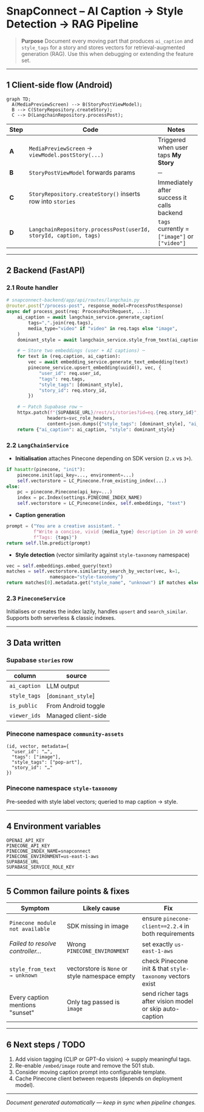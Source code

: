 # SnapConnect – AI Caption → Style Detection → RAG Pipeline

> **Purpose**  Document every moving part that produces `ai_caption` and `style_tags` for a story and stores vectors for retrieval-augmented generation (RAG). Use this when debugging or extending the feature set.

---

## 1  Client‐side flow (Android)

```mermaid
graph TD;
  A(MediaPreviewScreen) --> B(StoryPostViewModel);
  B --> C(StoryRepository.createStory);
  C --> D(LangchainRepository.processPost);
```

| Step | Code | Notes |
|------|------|-------|
| **A** | `MediaPreviewScreen` → `viewModel.postStory(...)` | Triggered when user taps **My Story** |
| **B** | `StoryPostViewModel` forwards params | ─ |
| **C** | `StoryRepository.createStory()` inserts row into `stories` | Immediately after success it calls backend |
| **D** | `LangchainRepository.processPost(userId, storyId, caption, tags)` | `tags` currently = `["image"]` or `["video"]` |

---

## 2  Backend (FastAPI)

### 2.1 Route handler
```python
# snapconnect-backend/app/api/routes/langchain.py
@router.post("/process-post", response_model=ProcessPostResponse)
async def process_post(req: ProcessPostRequest, ...):
    ai_caption = await langchain_service.generate_caption(
        tags=",".join(req.tags),
        media_type="video" if "video" in req.tags else "image",
    )
    dominant_style = await langchain_service.style_from_text(ai_caption)

    # ─ Store two embeddings (user + AI captions) ─
    for text in (req.caption, ai_caption):
        vec = await embedding_service.generate_text_embedding(text)
        pinecone_service.upsert_embedding(uuid4(), vec, {
            "user_id": req.user_id,
            "tags": req.tags,
            "style_tags": [dominant_style],
            "story_id": req.story_id,
        })

    # ─ Patch Supabase row ─
    httpx.patch(f"{SUPABASE_URL}/rest/v1/stories?id=eq.{req.story_id}", \
               headers=svc_role_headers,
               content=json.dumps({"style_tags": [dominant_style], "ai_caption": ai_caption}))
    return {"ai_caption": ai_caption, "style": dominant_style}
```

### 2.2 `LangChainService`
- **Initialisation** attaches Pinecone depending on SDK version (`2.x` vs `3+`).
```python
if hasattr(pinecone, "init"):
    pinecone.init(api_key=..., environment=...)
    self.vectorstore = LC_Pinecone.from_existing_index(...)
else:
    pc = pinecone.Pinecone(api_key=...)
    index = pc.Index(settings.PINECONE_INDEX_NAME)
    self.vectorstore = LC_Pinecone(index, self.embeddings, "text")
```
- **Caption generation**
```python
prompt = ("You are a creative assistant. "
          f"Write a concise, vivid {media_type} description in 20 words or fewer.\n"
          f"Tags: {tags}")
return self.llm.predict(prompt)
```
- **Style detection** (vector similarity against `style-taxonomy` namespace)
```python
vec = self.embeddings.embed_query(text)
matches = self.vectorstore.similarity_search_by_vector(vec, k=1,
                namespace="style-taxonomy")
return matches[0].metadata.get("style_name", "unknown") if matches else "unknown"
```

### 2.3 `PineconeService`
Initialises or creates the index lazily, handles `upsert` and `search_similar`.
Supports both serverless & classic indexes.

---

## 3  Data written

### Supabase `stories` row
| column | source |
|--------|--------|
| `ai_caption` | LLM output |
| `style_tags` | [`dominant_style`] |
| `is_public` | From Android toggle |
| `viewer_ids` | Managed client-side |

### Pinecone namespace `community-assets`
```
(id, vector, metadata={
  "user_id": "…",
  "tags": ["image"],
  "style_tags": ["pop-art"],
  "story_id": "…"
})
```

### Pinecone namespace `style-taxonomy`
Pre-seeded with style label vectors; queried to map caption → style.

---

## 4  Environment variables
```
OPENAI_API_KEY
PINECONE_API_KEY
PINECONE_INDEX_NAME=snapconnect
PINECONE_ENVIRONMENT=us-east-1-aws
SUPABASE_URL
SUPABASE_SERVICE_ROLE_KEY
```

---

## 5  Common failure points & fixes
| Symptom | Likely cause | Fix |
|---------|--------------|----|
| `Pinecone module not available` | SDK missing in image | ensure `pinecone-client==2.2.4` in both requirements |
| *Failed to resolve controller…* | Wrong `PINECONE_ENVIRONMENT` | set exactly `us-east-1-aws` |
| `style_from_text → unknown` | vectorstore is `None` or style namespace empty | check Pinecone init & that `style-taxonomy` vectors exist |
| Every caption mentions "sunset" | Only tag passed is `image` | send richer tags after vision model or skip auto-caption |

---

## 6  Next steps / TODO
1. Add vision tagging (CLIP or GPT-4o vision) → supply meaningful tags.
2. Re-enable `/embed/image` route and remove the 501 stub.
3. Consider moving caption prompt into configurable template.
4. Cache Pinecone client between requests (depends on deployment model).

---

*Document generated automatically — keep in sync when pipeline changes.* 